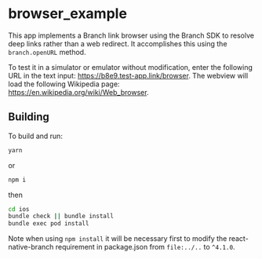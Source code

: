 # browser_example

This app implements a Branch link browser using the Branch SDK to resolve
deep links rather than a web redirect. It accomplishes this using the
`branch.openURL` method.

To test it in a simulator or emulator without modification, enter the following
URL in the text input: https://b8e9.test-app.link/browser. The webview will
load the following Wikipedia page: https://en.wikipedia.org/wiki/Web_browser.

## Building

To build and run:

```bash
yarn
```

or

```bash
npm i
```

then

```bash
cd ios
bundle check || bundle install
bundle exec pod install
```

Note when using `npm install` it will be necessary first to modify the
react-native-branch requirement in package.json from `file:../..` to
`^4.1.0`.
